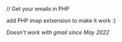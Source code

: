 // Get your emails in PHP

add PHP imap extxension to make it work :)

*Doesn't work with gmail since May 2022*
